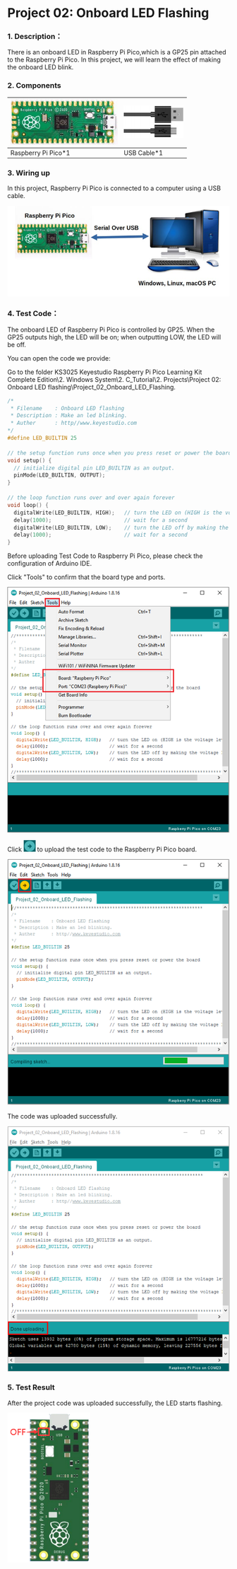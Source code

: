 # Project 02: Onboard LED Flashing

### **1. Description：**

There is an onboard LED in Raspberry Pi Pico,which is a GP25 pin attached to the Raspberry Pi Pico. In this project, we will learn the effect of making the onboard LED blink.



### **2. Components**

| ![image-20230424163349935](media/image-20230424163349935.png) | ![image-20230424163357340](media/image-20230424163357340.png) |
| ------------------------------------------------------------ | ------------------------------------------------------------ |
| Raspberry Pi Pico*1                                          | USB Cable*1                                                  |



### **3. Wiring up**

In this project, Raspberry Pi Pico is connected to a computer using a USB cable. 

![](/media/8ea81d60b8e2132c358041235490b7d5.jpeg)

### **4. Test Code：**

The onboard LED of Raspberry Pi Pico is controlled by GP25. When the GP25 outputs high, the LED will be on; when outputting LOW, the LED will be off.

You can open the code we provide:

Go to the folder KS3025 Keyestudio Raspberry Pi Pico Learning Kit Complete Edition\\2. Windows System\\2. C\_Tutorial\\2. Projects\\Project 02: Onboard LED flashing\\Project\_02\_Onboard\_LED\_Flashing.

```c
/*
 * Filename    : Onboard LED flashing
 * Description : Make an led blinking.
 * Auther      : http//www.keyestudio.com
*/
#define LED_BUILTIN 25

// the setup function runs once when you press reset or power the board
void setup() {
  // initialize digital pin LED_BUILTIN as an output.
  pinMode(LED_BUILTIN, OUTPUT);
}

// the loop function runs over and over again forever
void loop() {
  digitalWrite(LED_BUILTIN, HIGH);   // turn the LED on (HIGH is the voltage level)
  delay(1000);                       // wait for a second
  digitalWrite(LED_BUILTIN, LOW);    // turn the LED off by making the voltage LOW
  delay(1000);                       // wait for a second
}
```


Before uploading Test Code to Raspberry Pi Pico, please check the configuration of Arduino IDE.

Click "Tools" to confirm that the board type and ports.

![](/media/2fdcbda97a25faff38c97fe9e9eaa912.png)

Click ![](/media/b0d41283bf5ae66d2d5ab45db15331ba.png) to upload the test code to the Raspberry Pi Pico board.

![](/media/6b969a7dcb03845a0a1ba591c00efcac.png)

The code was uploaded successfully.

![](/media/655fba85319a8194349ba1bdfee97fac.png)

### **5. Test Result**

After the project code was uploaded successfully, the LED starts flashing.

![](/media/529c3be102eb7414ac1e5e66fb203b6e.png)
